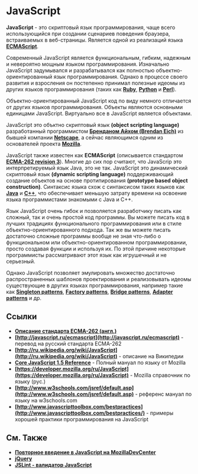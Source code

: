 # JavaScript
**JavaScript** - это скриптовый язык программирования, чаще всего использующийся при создании сценариев поведения браузера, встраиваемых в веб-страницы. Является одной из реализаций языка **[ECMAScript](http://www.ecmascript.org/)**.

Современный JavaScript является функциональным, гибким, надежным и невероятно мощным языком программирования. Изначально JavaScript задумывался и разрабатывался как полностью объектно-ориентированный язык программирования. Однако в процессе своего развития и взросления он постепенно принимал полезные идеомы из других языков программирования (таких как **[Ruby](http://ru.wikipedia.org/wiki/Ruby)**, **[Python](http://ru.wikipedia.org/wiki/Python)** и **[Perl](http://ru.wikipedia.org/wiki/Perl)**).

Объектно-ориентированный JavaScript код по виду немного отличается от других языков программирования. Объекты являются основными единицами JavaScript. Виртуально все в JavaScript является объектами.


JavaScript это объктно скриптовый язык **(object scripting language)** разработанный программистом **[Бренданом Айхом (Brendan Eich)](http://ru.wikipedia.org/wiki/%D0%90%D0%B9%D0%BA,_%D0%91%D1%80%D0%B5%D0%BD%D0%B4%D0%B0%D0%BD)** из бывшей компании **[Netscape](http://ru.wikipedia.org/wiki/Netscape_Communications)**, а сейчас являющимся одним из основателей проекта **[Mozilla](http://ru.wikipedia.org/wiki/Mozilla_Foundation)**.

JavaScript также известен как **ECMAScript** (описывается стандартом **[ECMA-262 revision 3](http://www.ecma-international.org/publications/standards/Ecma-262.htm)**).
Многие до сих пор считают, что JavaScrip это интерпретируемый язык Java, это не так. JavaScript это
динамический скриптовый язык **(dynamic scripting language)** поддерживающий создание объектов на основе протипирования **(prototype based object construction)**. Синтаксис языка схож с синтаксисом таких языков как **[Java](http://ru.wikipedia.org/wiki/Java)** и **[C++](http://ru.wikipedia.org/wiki/C%2B%2B)**, что обеспечивает меньшую затрату времени на освоение языка программистами знакомыми с Java и С++.

Язык JavaScript очень гибок и позволяется разработчику писать как сложный, так и очень простой код программы. Вы можете писать код в лучших традициях функционального программирования или в стиле объектно-ориентированного подхода. Так же вы можете писать достаточно сложные программы вообще не зная что-либо о функциональном или объектно-ориентированном программировании, просто создавая функции и используя их. По этой причине некоторые программисты рассматривают этот язык как игрушечный и не серьезный.

Однако JavaScript позволяет эмулировать множество достаточно распространенных шаблонов проектирования и реализовывать идеомы существующие в других языках программирования, например такие как **[Singleton patterns](http://ru.wikipedia.org/wiki/Singleton)**, **[Factory patterns](http://ru.wikipedia.org/wiki/Factory)**, **[Bridge patterns](http://ru.wikipedia.org/wiki/Bridge)**, **[Adapter patterns](http://ru.wikipedia.org/wiki/Adapter)** и др.


## Ссылки
* **[Описание стандарта ECMA-262 (англ.)](http://www.ecmascript.org/docs.php)**
* **[http://javascript.ru/ecmascript](http://javascript.ru/ecmascript)** - перевод на русский стандарта ECMA-262
* **[http://ru.wikipedia.org/wiki/JavaScript](http://ru.wikipedia.org/wiki/JavaScript)** - описание на Википедии
* **[Core JavaScript 1.5 Reference](https://developer.mozilla.org/en/Core_JavaScript_1.5_Reference)** - Полный мануал по языку от Mozilla
* **[https://developer.mozilla.org/ru/JavaScript](https://developer.mozilla.org/ru/JavaScript)** - Mozilla справочник по языку (рус.)
* **[http://www.w3schools.com/jsref/default.asp](http://www.w3schools.com/jsref/default.asp)** - референс мануал по языку на w3schools.com
* **[http://www.javascripttoolbox.com/bestpractices](http://www.javascripttoolbox.com/bestpractices/)** - примеры хорошей практики программирования на JavaScript


## См. Также
* **[Повторное введение в JavaScript на MozillaDevCenter](https://developer.mozilla.org/ru/%D0%9F%D0%BE%D0%B2%D1%82%D0%BE%D1%80%D0%BD%D0%BE%D0%B5_%D0%B2%D0%B2%D0%B5%D0%B4%D0%B5%D0%BD%D0%B8%D0%B5_%D0%B2_JavaScript)**
* **[jQuery](https://github.com/uran1980/web-dev-blog/blob/master/JavaScript/jQuery/jQuery.md)**
* **[JSLint - валидатор JavaScript](https://github.com/uran1980/web-dev-blog/blob/master/JavaScript/JSLint.md)**

